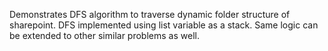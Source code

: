 Demonstrates DFS algorithm to traverse dynamic folder structure of sharepoint. DFS implemented using list variable as a stack. 
Same logic can be extended to other similar problems as well.
